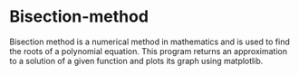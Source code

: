 # Bisection-method
Bisection method is a numerical method in mathematics and is used to find the roots of a polynomial equation. This program returns an approximation to a solution of a given function and plots its graph using matplotlib. 

